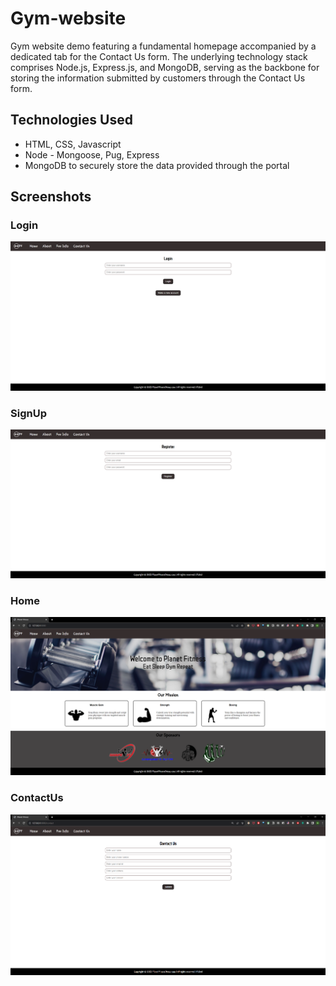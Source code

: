# Gym-website
 Gym website demo featuring a fundamental homepage accompanied by a dedicated tab for the Contact Us form. The underlying technology stack comprises Node.js, Express.js, and MongoDB, serving as the backbone for storing the information submitted by customers through the Contact Us form.


## Technologies Used

- HTML, CSS, Javascript
- Node - Mongoose, Pug, Express
- MongoDB to securely store the data provided through the portal

## Screenshots

### Login
![LoginPage](./LoginPage.png)
### SignUp
![RegisterUser](./RegisterUser.png)
### Home
![HomePage](./HomePage.png)
### ContactUs
![ContactUs](./ContactUs.png)
